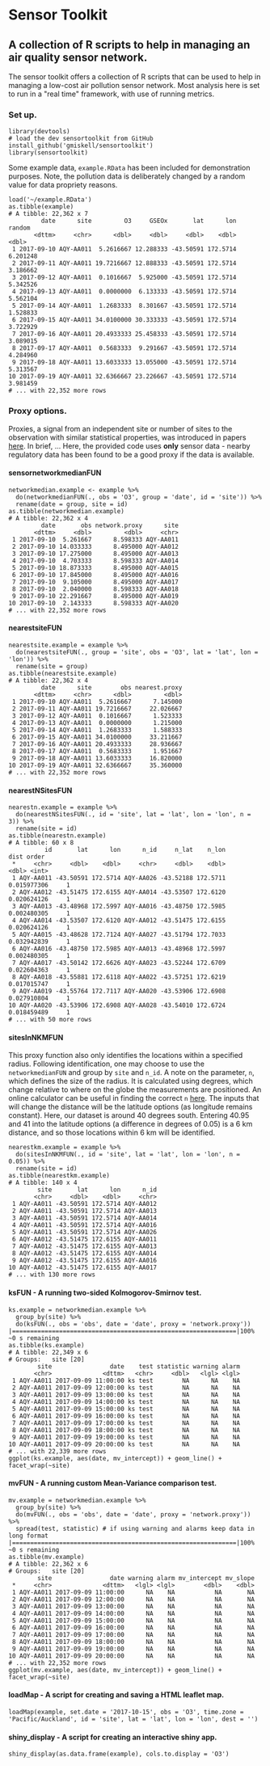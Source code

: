 # Sensor Toolkit
## A collection of R scripts to help in managing an air quality sensor network.

The sensor toolkit offers a collection of R scripts that can be used to help in managing a low-cost air pollution sensor network. Most analysis here is set to run in a "real time" framework, with use of running metrics.

### Set up.
    
    library(devtools)
    # load the dev sensortoolkit from GitHub
    install_github('gmiskell/sensortoolkit')
    library(sensortoolkit)
    
Some example data, `example.RData` has been included for demonstration purposes. Note, the pollution data is deliberately changed by a random value for data propriety reasons.

    load('~/example.RData')
    as.tibble(example)
    # A tibble: 22,362 x 7
             date      site         O3     GSEOx       lat      lon   random
           <dttm>     <chr>      <dbl>     <dbl>     <dbl>    <dbl>    <dbl>
     1 2017-09-10 AQY-AA011  5.2616667 12.288333 -43.50591 172.5714 6.201248
     2 2017-09-11 AQY-AA011 19.7216667 12.888333 -43.50591 172.5714 3.186662
     3 2017-09-12 AQY-AA011  0.1016667  5.925000 -43.50591 172.5714 5.342526
     4 2017-09-13 AQY-AA011  0.0000000  6.133333 -43.50591 172.5714 5.562104
     5 2017-09-14 AQY-AA011  1.2683333  8.301667 -43.50591 172.5714 1.528833
     6 2017-09-15 AQY-AA011 34.0100000 30.333333 -43.50591 172.5714 3.722929
     7 2017-09-16 AQY-AA011 20.4933333 25.458333 -43.50591 172.5714 3.089015
     8 2017-09-17 AQY-AA011  0.5683333  9.291667 -43.50591 172.5714 4.284960
     9 2017-09-18 AQY-AA011 13.6033333 13.055000 -43.50591 172.5714 5.313567
    10 2017-09-19 AQY-AA011 32.6366667 23.226667 -43.50591 172.5714 3.981459
    # ... with 22,352 more rows
   
### Proxy options.
Proxies, a signal from an independent site or number of sites to the observation with similar statistical properties, was introduced in papers [here](https://www.researchgate.net/publication/286479082_Data_Verification_Tools_for_Minimizing_Management_Costs_of_Dense_Air-Quality_Monitoring_Networks). In brief, ... Here, the provided code uses **only** sensor data - nearby regulatory data has been found to be a good proxy if the data is available.

#### sensornetworkmedianFUN

    networkmedian.example <- example %>%
      do(networkmedianFUN(., obs = 'O3', group = 'date', id = 'site')) %>%
      rename(date = group, site = id)
    as.tibble(networkmedian.example)
    # A tibble: 22,362 x 4
             date       obs network.proxy      site
           <dttm>     <dbl>         <dbl>     <chr>
     1 2017-09-10  5.261667      8.598333 AQY-AA011
     2 2017-09-10 14.033333      8.495000 AQY-AA012
     3 2017-09-10 17.275000      8.495000 AQY-AA013
     4 2017-09-10  4.703333      8.598333 AQY-AA014
     5 2017-09-10 18.873333      8.495000 AQY-AA015
     6 2017-09-10 17.845000      8.495000 AQY-AA016
     7 2017-09-10  9.105000      8.495000 AQY-AA017
     8 2017-09-10  2.040000      8.598333 AQY-AA018
     9 2017-09-10 22.291667      8.495000 AQY-AA019
    10 2017-09-10  2.143333      8.598333 AQY-AA020
    # ... with 22,352 more rows
    
#### nearestsiteFUN

    nearestsite.example = example %>% 
      do(nearestsiteFUN(., group = 'site', obs = 'O3', lat = 'lat', lon = 'lon')) %>% 
      rename(site = group)
    as.tibble(nearestsite.example)
    # A tibble: 22,362 x 4
             date      site        obs nearest.proxy
           <dttm>     <chr>      <dbl>         <dbl>
     1 2017-09-10 AQY-AA011  5.2616667      7.145000
     2 2017-09-11 AQY-AA011 19.7216667     22.026667
     3 2017-09-12 AQY-AA011  0.1016667      1.523333
     4 2017-09-13 AQY-AA011  0.0000000      1.215000
     5 2017-09-14 AQY-AA011  1.2683333      1.588333
     6 2017-09-15 AQY-AA011 34.0100000     33.211667
     7 2017-09-16 AQY-AA011 20.4933333     28.936667
     8 2017-09-17 AQY-AA011  0.5683333      1.951667
     9 2017-09-18 AQY-AA011 13.6033333     16.820000
    10 2017-09-19 AQY-AA011 32.6366667     35.360000
    # ... with 22,352 more rows

#### nearestNSitesFUN

    nearestn.example = example %>% 
      do(nearestNSitesFUN(., id = 'site', lat = 'lat', lon = 'lon', n = 3)) %>%
      rename(site = id)
    as.tibble(nearestn.example)
    # A tibble: 60 x 8
              id       lat      lon      n_id     n_lat    n_lon        dist order
     *     <chr>     <dbl>    <dbl>     <chr>     <dbl>    <dbl>       <dbl> <int>
     1 AQY-AA011 -43.50591 172.5714 AQY-AA026 -43.52188 172.5711 0.015977306     1
     2 AQY-AA012 -43.51475 172.6155 AQY-AA014 -43.53507 172.6120 0.020624126     1
     3 AQY-AA013 -43.48968 172.5997 AQY-AA016 -43.48750 172.5985 0.002480305     1
     4 AQY-AA014 -43.53507 172.6120 AQY-AA012 -43.51475 172.6155 0.020624126     1
     5 AQY-AA015 -43.48628 172.7124 AQY-AA027 -43.51794 172.7033 0.032942839     1
     6 AQY-AA016 -43.48750 172.5985 AQY-AA013 -43.48968 172.5997 0.002480305     1
     7 AQY-AA017 -43.50142 172.6626 AQY-AA023 -43.52244 172.6709 0.022604363     1
     8 AQY-AA018 -43.55881 172.6118 AQY-AA022 -43.57251 172.6219 0.017015747     1
     9 AQY-AA019 -43.55764 172.7117 AQY-AA020 -43.53906 172.6908 0.027910804     1
    10 AQY-AA020 -43.53906 172.6908 AQY-AA028 -43.54010 172.6724 0.018459489     1
    # ... with 50 more rows
  
#### sitesInNKMFUN
This proxy function also only identifies the locations within a specified radius. Following identification, one may choose to use the `networkmedianFUN` and group by `site` and `n_id`. A note on the parameter, `n`, which defines the size of the radius. It is calculated using degrees, which change relative to where on the globe the measurements are positioned. An online calculator can be useful in finding the correct `n` [here](https://www.nhc.noaa.gov/gccalc.shtml). The inputs that will change the distance will be the latitude options (as longitude remains constant). Here, our dataset is around 40 degrees south. Entering 40.95 and 41 into the latitude options (a difference in degrees of 0.05) is a 6 km distance, and so those locations within 6 km will be identified.

    nearestkm.example = example %>% 
      do(sitesInNKMFUN(., id = 'site', lat = 'lat', lon = 'lon', n = 0.05)) %>%
      rename(site = id)
    as.tibble(nearestkm.example)
    # A tibble: 140 x 4
            site       lat      lon      n_id
           <chr>     <dbl>    <dbl>     <chr>
     1 AQY-AA011 -43.50591 172.5714 AQY-AA012
     2 AQY-AA011 -43.50591 172.5714 AQY-AA013
     3 AQY-AA011 -43.50591 172.5714 AQY-AA014
     4 AQY-AA011 -43.50591 172.5714 AQY-AA016
     5 AQY-AA011 -43.50591 172.5714 AQY-AA026
     6 AQY-AA012 -43.51475 172.6155 AQY-AA011
     7 AQY-AA012 -43.51475 172.6155 AQY-AA013
     8 AQY-AA012 -43.51475 172.6155 AQY-AA014
     9 AQY-AA012 -43.51475 172.6155 AQY-AA016
    10 AQY-AA012 -43.51475 172.6155 AQY-AA017
    # ... with 130 more rows

#### ksFUN - A running two-sided Kolmogorov-Smirnov test.

    ks.example = networkmedian.example %>% 
      group_by(site) %>% 
      do(ksFUN(., obs = 'obs', date = 'date', proxy = 'network.proxy'))
    |==============================================================|100% ~0 s remaining     
    as.tibble(ks.example)
    # A tibble: 22,349 x 6
    # Groups:   site [20]
            site                date    test statistic warning alarm
           <chr>              <dttm>   <chr>     <dbl>   <lgl> <lgl>
     1 AQY-AA011 2017-09-09 11:00:00 ks test        NA      NA    NA
     2 AQY-AA011 2017-09-09 12:00:00 ks test        NA      NA    NA
     3 AQY-AA011 2017-09-09 13:00:00 ks test        NA      NA    NA
     4 AQY-AA011 2017-09-09 14:00:00 ks test        NA      NA    NA
     5 AQY-AA011 2017-09-09 15:00:00 ks test        NA      NA    NA
     6 AQY-AA011 2017-09-09 16:00:00 ks test        NA      NA    NA
     7 AQY-AA011 2017-09-09 17:00:00 ks test        NA      NA    NA
     8 AQY-AA011 2017-09-09 18:00:00 ks test        NA      NA    NA
     9 AQY-AA011 2017-09-09 19:00:00 ks test        NA      NA    NA
    10 AQY-AA011 2017-09-09 20:00:00 ks test        NA      NA    NA
    # ... with 22,339 more rows
    ggplot(ks.example, aes(date, mv_intercept)) + geom_line() + facet_wrap(~site)

#### mvFUN - A running custom Mean-Variance comparison test.

    mv.example = networkmedian.example %>% 
      group_by(site) %>% 
      do(mvFUN(., obs = 'obs', date = 'date', proxy = 'network.proxy')) %>% 
      spread(test, statistic) # if using warning and alarms keep data in long format
    |==============================================================|100% ~0 s remaining     
    as.tibble(mv.example)
    # A tibble: 22,362 x 6
    # Groups:   site [20]
            site                date warning alarm mv_intercept mv_slope
     *     <chr>              <dttm>   <lgl> <lgl>        <dbl>    <dbl>
     1 AQY-AA011 2017-09-09 11:00:00      NA    NA           NA       NA
     2 AQY-AA011 2017-09-09 12:00:00      NA    NA           NA       NA
     3 AQY-AA011 2017-09-09 13:00:00      NA    NA           NA       NA
     4 AQY-AA011 2017-09-09 14:00:00      NA    NA           NA       NA
     5 AQY-AA011 2017-09-09 15:00:00      NA    NA           NA       NA
     6 AQY-AA011 2017-09-09 16:00:00      NA    NA           NA       NA
     7 AQY-AA011 2017-09-09 17:00:00      NA    NA           NA       NA
     8 AQY-AA011 2017-09-09 18:00:00      NA    NA           NA       NA
     9 AQY-AA011 2017-09-09 19:00:00      NA    NA           NA       NA
    10 AQY-AA011 2017-09-09 20:00:00      NA    NA           NA       NA
    # ... with 22,352 more rows
    ggplot(mv.example, aes(date, mv_intercept)) + geom_line() + facet_wrap(~site)
    
#### loadMap - A script for creating and saving a HTML leaflet map.

    loadMap(example, set.date = '2017-10-15', obs = 'O3', time.zone = 'Pacific/Auckland', id = 'site', lat = 'lat', lon = 'lon', dest = '')

#### shiny_display - A script for creating an interactive shiny app.

    shiny_display(as.data.frame(example), cols.to.display = 'O3')

